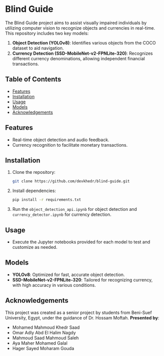 # Blind Guide

The Blind Guide project aims to assist visually impaired individuals by utilizing computer vision to recognize objects and currencies in real-time. This repository includes two key models:

1. **Object Detection (YOLOv8)**: Identifies various objects from the COCO dataset to aid navigation.
2. **Currency Detection (SSD-MobileNet-v2-FPNLite-320)**: Recognizes different currency denominations, allowing independent financial transactions.

## Table of Contents
- [Features](#features)
- [Installation](#installation)
- [Usage](#usage)
- [Models](#models)
- [Acknowledgements](#acknowledgements)

## Features
- Real-time object detection and audio feedback.
- Currency recognition to facilitate monetary transactions.

## Installation
1. Clone the repository:
   ```bash
   git clone https://github.com/devkhedr/blind-guide.git
   ```
2. Install dependencies:
   ```bash
   pip install -r requirements.txt
   ```
3. Run the `object_detection_api.ipynb` for object detection and `currency_detector.ipynb` for currency detection.

## Usage
- Execute the Jupyter notebooks provided for each model to test and customize as needed.

## Models
- **YOLOv8**: Optimized for fast, accurate object detection.
- **SSD-MobileNet-v2-FPNLite-320**: Tailored for recognizing currency, with high accuracy in various conditions.

## Acknowledgements
This project was created as a senior project by students from Beni-Suef University, Egypt, under the guidance of Dr. Hossam Moftah.
**Presented by**:  
- Mohamed Mahmoud Khedr Saad  
- Omar Adly Abd El Halim Nagdy  
- Mahmoud Saad Mahmoud Saleh  
- Aya Maher Mohamed Galal  
- Hager Sayed Moharam Gouda

